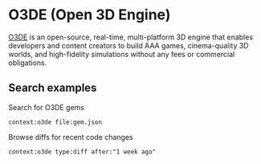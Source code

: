 # O3DE (Open 3D Engine)

[O3DE](https://github.com/o3de/o3de/) is an open-source, real-time, multi-platform 3D engine that enables developers and content creators to build AAA games, cinema-quality 3D worlds, and high-fidelity simulations without any fees or commercial obligations.

## Search examples

Search for O3DE gems

```sourcegraph
context:o3de file:gem.json
```

Browse diffs for recent code changes

```sourcegraph
context:o3de type:diff after:"1 week ago"
```
